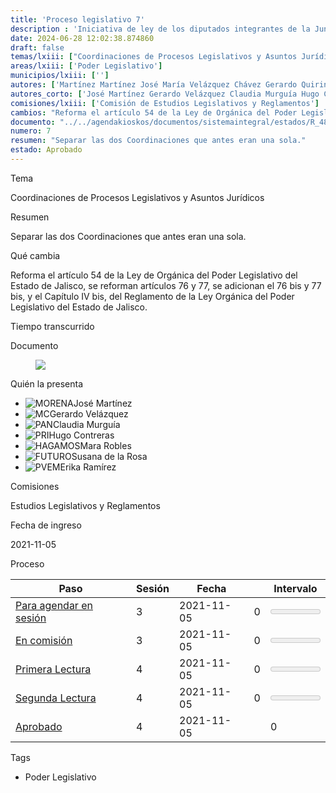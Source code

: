 ```yaml
---
title: 'Proceso legislativo 7'
description : 'Iniciativa de ley de los diputados integrantes de la Junta de Coordinación Política, que reforma el artículo 54 de la Ley de Orgánica del Poder Legislativo del Estado de Jalisco, se reforman artículos 76 y 77, se adicionan el 76 bis y 77 bis, y el Capítulo IV bis, del Reglamento de la Ley Orgánica del Poder Legislativo del Estado de Jalisco.(F.36)'
date: 2024-06-28 12:02:38.874860
draft: false
temas/lxiii: ["Coordinaciones de Procesos Legislativos y Asuntos Jurídicos"]
areas/lxiii: ['Poder Legislativo']
municipios/lxiii: ['']
autores: ['Martínez Martínez José María Velázquez Chávez Gerardo Quirino Murguía Torres Claudia Contreras Zepeda Hugo Robles Villaseñor Mara Nadiezhda De la Rosa Hernández Susana Ramírez Pérez Erika Lizbeth ']
autores_corto: ['José Martínez Gerardo Velázquez Claudia Murguía Hugo Contreras Mara Robles Susana de la Rosa Erika Ramírez ']
comisiones/lxiii: ['Comisión de Estudios Legislativos y Reglamentos']
cambios: "Reforma el artículo 54 de la Ley de Orgánica del Poder Legislativo del Estado de Jalisco, se reforman artículos 76 y 77, se adicionan el 76 bis y 77 bis, y el Capítulo IV bis, del Reglamento de la Ley Orgánica del Poder Legislativo del Estado de Jalisco."
documento: "../../agendakioskos/documentos/sistemaintegral/estados/R_48768.pdf"
numero: 7
resumen: "Separar las dos Coordinaciones que antes eran una sola."
estado: Aprobado
---
```


<div class="grid border">
  
  <div class="bg-light">
    <p class="fw-bold" title="¿De qué trata?">Tema
    <p>Coordinaciones de Procesos Legislativos y Asuntos Jurídicos
  </div>

  <div class="bg-light doscolumnas">
    <p class="fw-bold" title="¿Qué propone?">Resumen
    <p>Separar las dos Coordinaciones que antes eran una sola.
 </div>

  <div class="bg-light">
    <p class="fw-bold">Qué cambia
    <p>Reforma el artículo 54 de la Ley de Orgánica del Poder Legislativo del Estado de Jalisco, se reforman artículos 76 y 77, se adicionan el 76 bis y 77 bis, y el Capítulo IV bis, del Reglamento de la Ley Orgánica del Poder Legislativo del Estado de Jalisco.
  </div>

<script>const diffDays = (date, otherDate) => Math.ceil(Math.abs(date - otherDate) / (1000 * 60 * 60 * 24));</script>

  <div class="bg-light">
    <p class="fw-bold">Tiempo transcurrido
    <p><span id="7"></span><script>days=diffDays(Date.now(), new Date('2021-11-05')); document.getElementById("7").innerHTML=days + " días";</script>
  </div>

  <div class="bg-light">
    <p class="fw-bold">Documento
    <p><figure class="grow link hover-light-blue" title="Click para ver el texto">
	<a href="https://congresoweb.congresojal.gob.mx/infolej/sistemaintegral/infolej/../../agendakioskos/documentos/sistemaintegral/estados/R_48768.pdf"><img src="/img/doc.png"></a>
    </figure>
  </div>
  
  <div class="bg-light resumen">
    <p class="fw-bold">Quién la presenta
<ul>

  <li class="dib"><span class="dib"><img class="circle" title="MORENA" src="/MORENA.png" /></span><span class="nombre">José Martínez</span>

  <li class="dib"><span class="dib"><img class="circle" title="MC" src="/MC.png" /></span><span class="nombre">Gerardo Velázquez</span>

  <li class="dib"><span class="dib"><img class="circle" title="PAN" src="/PAN.png" /></span><span class="nombre">Claudia Murguía</span>

  <li class="dib"><span class="dib"><img class="circle" title="PRI" src="/PRI.png" /></span><span class="nombre">Hugo Contreras</span>

  <li class="dib"><span class="dib"><img class="circle" title="HAGAMOS" src="/HAGAMOS.png" /></span><span class="nombre">Mara Robles</span>

  <li class="dib"><span class="dib"><img class="circle" title="FUTURO" src="/FUTURO.png" /></span><span class="nombre">Susana de la Rosa</span>

  <li class="dib"><span class="dib"><img class="circle" title="PVEM" src="/PVEM.png" /></span><span class="nombre">Erika Ramírez</span>

</ul>
<ul>

</ul>
  </div>

  <div class="bg-light resumen">
    <p class="fw-bold">Comisiones
    <p>

<span>Estudios Legislativos y Reglamentos</span>

  </div>

  <div class="bg-light resumen">
    <p class="fw-bold">Fecha de ingreso
    <p>2021-11-05
  </div>

  <div class="bg-light proceso">
<p class="fw-bold">Proceso
<table class="table">
  <thead>
  <tr>
    <th>Paso</th>
    <th>Sesión</th>
    <th>Fecha</th>
    <th></th>
    <th>Intervalo</th>
  </tr>
  </thead>
  <tbody>
  
  <tr>
    <td><a href="https://congresoweb.congresojal.gob.mx/infolej/sistemaintegral/infolej/../../agendakioskos/documentos/sistemaintegral/estados/R_48768.pdf" title="Clic para ver Iniciativa de Ley en Ingreso Administrativo">Para agendar en sesión</a></td>
    <td class="text-center">3</td>
    <td title="Registro: 2021-11-05">2021-11-05</td>
    <td class="text-end">0</td>
    <td><meter value="0" max="0"></meter></td>
  </tr>
  
  <tr>
    <td><a href="https://congresoweb.congresojal.gob.mx/infolej/sistemaintegral/infolej/../../agendakioskos/documentos/sistemaintegral/estados/127286.pdf" title="Clic para ver Iniciativa de Ley en Estudio">En comisión</a></td>
    <td class="text-center">3</td>
    <td title="Registro: 2021-11-05">2021-11-05</td>
    <td class="text-end">0</td>
    <td><meter value="0" max="0"></meter></td>
  </tr>
  
  <tr>
    <td><a href="https://congresoweb.congresojal.gob.mx/infolej/sistemaintegral/infolej/../../agendakioskos/documentos/sistemaintegral/estados/127278.pdf" title="Clic para ver Dictamen de Decreto en Estudio">Primera Lectura</a></td>
    <td class="text-center">4</td>
    <td title="Registro: 2021-11-05">2021-11-05</td>
    <td class="text-end">0</td>
    <td><meter value="0" max="0"></meter></td>
  </tr>
  
  <tr>
    <td><a href="https://congresoweb.congresojal.gob.mx/infolej/sistemaintegral/infolej/../../agendakioskos/documentos/sistemaintegral/estados/127278.pdf" title="Clic para ver Dictamen de Decreto en Estudio">Segunda Lectura</a></td>
    <td class="text-center">4</td>
    <td title="Registro: 2021-11-05">2021-11-05</td>
    <td class="text-end">0</td>
    <td><meter value="0" max="0"></meter></td>
  </tr>
  
  <tr class="bg-success-subtle">
    <td><a href="https://congresoweb.congresojal.gob.mx/infolej/sistemaintegral/infolej/../../agendakioskos/documentos/sistemaintegral/estados/127285.pdf" title="Clic para ver Minuta de Decreto Concluido">Aprobado</a></td>
    <td class="text-center">4</td>
    <td title="Registro: 2021-11-05">2021-11-05</td>
    <td class="text-end"></td>
    <td class="text-center">0</td>
  </tr>
  
  </tbody>
</table>

  </div>

  <div class="bg-light proceso">


<p class="fw-bold">Tags
<ul>

  <li class="link f5 no-underline br-pill ba ph3 pv2 mb2 dib black sans-serif">Poder Legislativo

</ul>


  </div>
</div>

<!--more-->